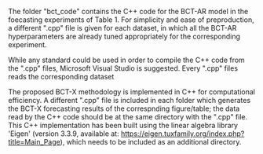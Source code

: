 The folder "bct_code" contains the C++ code for the BCT-AR model in the foecasting experiments of Table 1. For simplicity and ease of preproduction, a different ".cpp" file is given for each dataset, in which all the BCT-AR hyperparameters are already tuned appropriately for the corresponding experiment.

While any standard could be used in order to compile the C++ code from the ".cpp" files, Microsoft Visual Studio is suggested. Every ".cpp" files reads the corresponding dataset  


The proposed BCT-X methodology is implemented in C++ for computational efficiency. A different ".cpp" file is included in each folder which generates the BCT-X forecasting results of the correspnding figure/table; the data read by the C++ code should be at the same directory with the ".cpp" file. This C++ implementation has been built using the linear algebra library 'Eigen' (version 3.3.9, available at: https://eigen.tuxfamily.org/index.php?title=Main_Page), which needs to be included as an additional directory.
